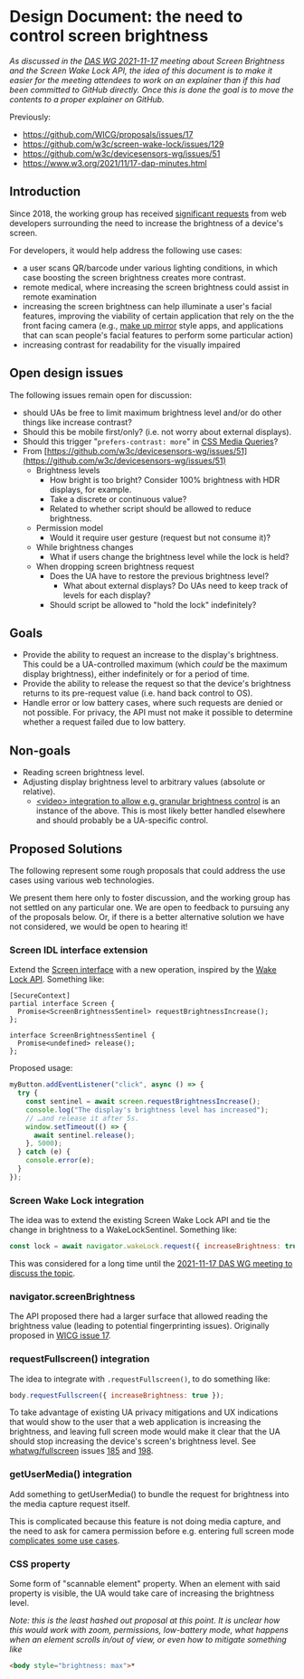 # Design Document: the need to control screen brightness

_As discussed in the [DAS WG 2021-11-17](https://www.w3.org/2021/11/17-dap-minutes.html) meeting about Screen Brightness and the Screen Wake Lock API, the idea of this document is to make it easier for the meeting attendees to work on an explainer than if this had been committed to GitHub directly. Once this is done the goal is to move the contents to a proper explainer on GitHub._

Previously:
- https://github.com/WICG/proposals/issues/17
- https://github.com/w3c/screen-wake-lock/issues/129
- https://github.com/w3c/devicesensors-wg/issues/51
- https://www.w3.org/2021/11/17-dap-minutes.html

## Introduction

Since 2018, the working group has received [significant requests](https://github.com/w3c/screen-wake-lock/issues/129) from web developers surrounding the need to increase the brightness of a device's screen.

For developers, it would help address the following use cases:

- a user scans QR/barcode under various lighting conditions, in which case boosting the screen brightness creates more contrast.
- remote medical, where increasing the screen brightness could assist in remote examination
- increasing the screen brightness can help illuminate a user's facial features, improving the viability of certain application that rely on the the front facing camera (e.g., [make up mirror](https://play.google.com/store/apps/details?id=mmapps.mirror.pro&hl=en&gl=US) style apps, and applications that can scan people's facial features to perform some particular action)
- increasing contrast for readability for the visually impaired


## Open design issues

The following issues remain open for discussion:
  - should UAs be free to limit maximum brightness level and/or do other things like increase contrast?
  - Should this be mobile first/only? (i.e. not worry about external displays).
  - Should this trigger "`prefers-contrast: more`" in [CSS Media Queries](https://drafts.csswg.org/mediaqueries-5/#prefers-contrast)?
- From [https://github.com/w3c/devicesensors-wg/issues/51](https://github.com/w3c/devicesensors-wg/issues/51)
  - Brightness levels
    - How bright is too bright? Consider 100% brightness with HDR displays, for example.
    - Take a discrete or continuous value?
    - Related to whether script should be allowed to reduce brightness.
  - Permission model
    - Would it require user gesture (request but not consume it)?
  - While brightness changes
    - What if users change the brightness level while the lock is held?
  - When dropping screen brightness request
      - Does the UA have to restore the previous brightness level?
        - What about external displays? Do UAs need to keep track of levels for each display?
      - Should script be allowed to "hold the lock" indefinitely?

## Goals

- Provide the ability to request an increase to the display's brightness. This could be a UA-controlled maximum (which *could* be the maximum display brightness), either indefinitely or for a period of time.
- Provide the ability to release the request so that the device's brightness returns to its pre-request value (i.e. hand back control to OS).
- Handle error or low battery cases, where such requests are denied or not possible. For privacy, the API must not make it possible to determine whether a request failed due to low battery.

## Non-goals

- Reading screen brightness level.
- Adjusting display brightness level to arbitrary values (absolute or relative).
  - [\<video\> integration to allow e.g. granular brightness control](https://github.com/w3c/screen-wake-lock/issues/129#issuecomment-926603108) is an instance of the above. This is most likely better handled elsewhere and should probably be a UA-specific control.

## Proposed Solutions

The following represent some rough proposals that could address the use cases using various web technologies.  

We present them here only to foster discussion, and the working group has not settled on any particular one. We are open to feedback to pursuing any of the proposals below. Or, if there is a better alternative solution we have not considered, we would be open to hearing it!

### Screen IDL interface extension

Extend the [Screen interface](https://drafts.csswg.org/cssom-view/#the-screen-interface) with a new operation, inspired by the [Wake Lock API](https://developer.mozilla.org/en-US/docs/Web/API/WakeLockSentinel). Something like:

```webidl
[SecureContext]
partial interface Screen {
  Promise<ScreenBrightnessSentinel> requestBrightnessIncrease();
};

interface ScreenBrightnessSentinel {
  Promise<undefined> release();
};
```

Proposed usage:

```javascript
myButton.addEventListener("click", async () => {
  try {
    const sentinel = await screen.requestBrightnessIncrease();
    console.log("The display's brightness level has increased");
    // …and release it after 5s.
    window.setTimeout(() => {
      await sentinel.release();
    }, 5000);
  } catch (e) {
    console.error(e);
  }
});
```

### Screen Wake Lock integration

The idea was to extend the existing Screen Wake Lock API and tie the change in brightness to a WakeLockSentinel. Something like:

``` javascript
const lock = await navigator.wakeLock.request({ increaseBrightness: true });
```

This was considered for a long time until the [2021-11-17 DAS WG meeting to discuss the topic](https://www.w3.org/events/meetings/0f623aa1-2026-4366-846b-c2faedda4180).

### navigator.screenBrightness

The API proposed there had a larger surface that allowed reading the brightness value (leading to potential fingerprinting issues). Originally proposed in [WICG issue 17](https://github.com/WICG/proposals/issues/17).

### requestFullscreen() integration

The idea to integrate with `.requestFullscreen()`, to do something like:

``` javascript
body.requestFullscreen({ increaseBrightness: true });
```

To take advantage of existing UA privacy mitigations and UX indications that would show to the user that a web application is increasing the brightness, and leaving full screen mode would make it clear that the UA should stop increasing the device's screen's brightness level.
See [whatwg/fullscreen](https://fullscreen.spec.whatwg.org/) issues [185](https://github.com/whatwg/fullscreen/issues/185) and [198](https://github.com/whatwg/fullscreen/issues/198).

### getUserMedia() integration

Add something to getUserMedia() to bundle the request for brightness into the media capture request itself.

This is complicated because this feature is not doing media capture, and the need to ask for camera permission before e.g. entering full screen mode [complicates some use cases](https://github.com/w3c/screen-wake-lock/issues/129#issuecomment-858790397).

### CSS property

Some form of "scannable element" property. When an element with said property is visible, the UA would take care of increasing the brightness level.

*Note: this is the least hashed out proposal at this point. It is unclear how this would work with zoom, permissions, low-battery mode, what happens when an element scrolls in/out of view, or even how to mitigate something like*

``` html
<body style="brightness: max">*
```
